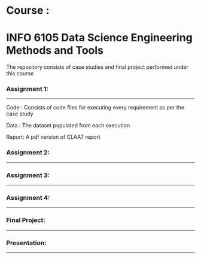 # Course : 
# INFO 6105 Data Science Engineering Methods and Tools

The repository consists of case studies and final project performed under this course

### Assignment 1:
******************
Code : Consists of code files for executing every requirement as per the case study

Data : The dataset populated from each execution

Report: A pdf version of CLAAT report


### Assignment 2:
**********************

### Assignment 3:
********************

### Assignment 4:
********************

### Final Project:
********************

### Presentation:
********************
